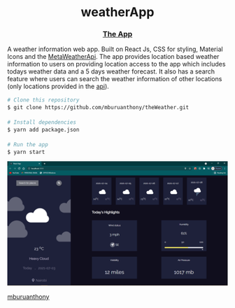 <h1 align="center">weatherApp</h1>

<div align="center">
  <h3>
    <a href="https://mburu-antony-weather.netlify.app/">
      The App
    </a>
  </h3>
</div>

A weather information web app. Built on React Js, CSS for styling, Material Icons and the [MetaWeatherApi](https://www.metaweather.com/). The app provides location based weather information to users on providing location access to the app which includes todays weather data and a 5 days weather forecast. It also has a search feature where users can search the weather information of other locations (only locations provided in the [api](https://www.metaweather.com/)).

```bash
# Clone this repository
$ git clone https://github.com/mburuanthony/theWeather.git

# Install dependencies
$ yarn add package.json

# Run the app
$ yarn start
```
<a href='https://mburu-antony-weather.netlify.app/' target='_blank'>
  <img src='https://raw.githubusercontent.com/mburuanthony/theWeather/main/public/Capture.PNG' />
</a>

[mburuanthony](https://github.com/mburuanthony)
